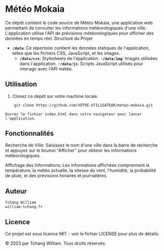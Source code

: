 # Météo Mokaia
Ce dépôt contient le code source de Météo Mokaia, une application web permettant de consulter les informations météorologiques d'une ville. L'application utilise l'API de prévisions météorologiques pour afficher des données en temps réel.
Structure du Projet

- **`/data`**: Ce répertoire contient les données statiques de l'application, telles que les fichiers CSS, JavaScript, et les images.
    - **`/data/css`**: Stylesheets de l'application.
    -**`/data/img`**: Images utilisées dans l'application.
    -**`/data/js`**: Scripts JavaScript utilisés pour interagir avec l'API météo.

## Utilisation

1. Clonez ce dépôt sur votre machine locale.

```bash
    git clone https://github.com/VOTRE-UTILISATEUR/meteo-mokaia.git
```
    Ouvrez le fichier index.html dans votre navigateur pour lancer l'application.

## Fonctionnalités

Recherche de Ville: Saisissez le nom d'une ville dans la barre de recherche et appuyez sur le bouton "Afficher" pour obtenir les informations météorologiques.

Affichage des Informations: Les informations affichées comprennent la température, la météo actuelle, la vitesse du vent, l'humidité, la probabilité de pluie, et des prévisions horaires et journalières.

## Auteur

    Tchang William
    william-tchang.fr

## Licence

Ce projet est sous licence MIT - voir le fichier LICENSE pour plus de détails.

© 2023 par Tchang William. Tous droits réservés.
